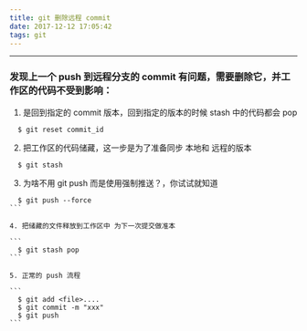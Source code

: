 ```yaml
---
title: git 删除远程 commit
date: 2017-12-12 17:05:42
tags: git
---
```


-----
### 发现上一个 push  到远程分支的 commit 有问题，需要删除它，并工作区的代码不受到影响：

1. 是回到指定的 commit 版本，回到指定的版本的时候 stash 中的代码都会 pop

```
  $ git reset commit_id
```

2. 把工作区的代码储藏，这一步是为了准备同步 本地和 远程的版本

```
  $ git stash
```

3. 为啥不用 git push 而是使用强制推送？，你试试就知道

````
  $ git push --force
```

4. 把储藏的文件释放到工作区中 为下一次提交做准本

```
  $ git stash pop
```

5. 正常的 push 流程

```
  $ git add <file>....
  $ git commit -m "xxx"
  $ git push
```
